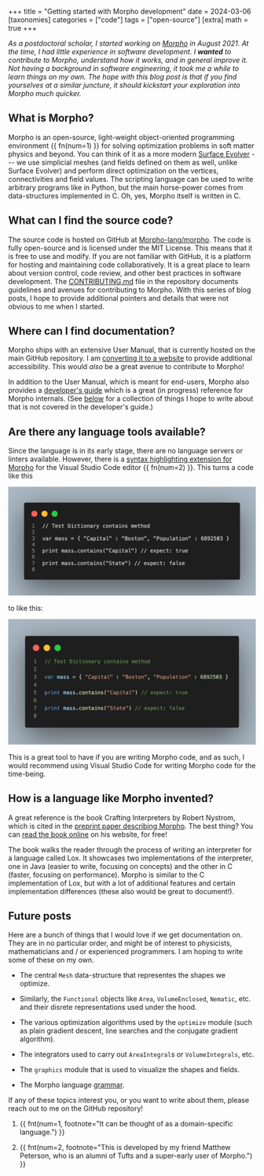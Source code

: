 +++
title = "Getting started with Morpho development"
date = 2024-03-06
[taxonomies]
categories = ["code"]
tags = ["open-source"]
[extra]
math = true
+++

_As a postdoctoral scholar, I started working on [Morpho](https://github.com/Morpho-lang/morpho) in August 2021. At the time, I had little experience in software development. I **wanted** to contribute to Morpho, understand how it works, and in general improve it. Not having a background in software engineering, it took me a while to learn things on my own. The hope with this blog post is that if you find yourselves at a similar juncture, it should kickstart your exploration into Morpho much quicker._

## What is Morpho?

Morpho is an open-source, light-weight object-oriented programming environment {{ fn(num=1) }} for solving optimization problems in soft matter physics and beyond. You can think of it as a more modern [Surface Evolver](https://en.wikipedia.org/wiki/Surface_Evolver) --- we use simplicial meshes (and fields defined on them as well, unlike Surface Evolver) and perform direct optimization on the vertices, connectivities and field values. The scripting language can be used to write arbitrary programs like in Python, but the main horse-power comes from data-structures implemented in C. Oh, yes, Morpho itself is written in C.

## What can I find the source code?

The source code is hosted on GitHub at [Morpho-lang/morpho](https://github.com/Morpho-lang/morpho). The code is fully open-source and is licensed under the MIT License. This means that it is free to use and modify. If you are not familiar with GitHub, it is a platform for hosting and maintaining code collaboratively. It is a great place to learn about version control, code review, and other best practices in software development. The [CONTRIBUTING.md](https://github.com/Morpho-lang/morpho/blob/main/CONTRIBUTING.md) file in the repository documents guidelines and avenues for contributing to Morpho. With this series of blog posts, I hope to provide additional pointers and details that were not obvious to me when I started.

## Where can I find documentation?

Morpho ships with an extensive User Manual, that is currently hosted on the main GitHub repository. I am [converting it to a website](../morpho-manual-mdbook/) to provide additional accessibility. This would _also_ be a great avenue to contribute to Morpho!

In addition to the User Manual, which is meant for end-users, Morpho also provides a [developer's guide](https://github.com/Morpho-lang/morpho-devguide) which is a great (in progress) reference for Morpho internals. (See [below](#future-posts) for a collection of things I hope to write about that is not covered in the developer's guide.)

## Are there any language tools available?

Since the language is in its early stage, there are no language servers or linters available. However, there is a [syntax highlighting extension for Morpho](https://marketplace.visualstudio.com/items?itemName=mattsep.morpho) for the Visual Studio Code editor {{ fn(num=2) }}. This turns a code like this

![Sample Morpho code without syntax highlighting](/images/no-highlight.png)

to like this:

![Sample Morpho code with syntax highlighting](/images/highlight.png)

This is a great tool to have if you are writing Morpho code, and as such, I would recommend using Visual Studio Code for writing Morpho code for the time-being.

## How is a language like Morpho invented?

A great reference is the book Crafting Interpreters by Robert Nystrom, which is cited in the [preprint paper describing Morpho](https://doi.org/10.48550/arXiv.2208.07859). The best thing? You can [read the book online](http://craftinginterpreters.com/) on his website, for free! 

The book walks the reader through the process of writing an interpreter for a language called Lox. It showcases two implementations of the interpreter, one in Java (easier to write, focusing on concepts) and the other in C (faster, focusing on performance). Morpho is similar to the C implementation of Lox, but with a lot of additional features and certain implementation differences (these also would be great to document!). 

## Future posts

Here are a bunch of things that I would love if we get documentation on. They are in no particular order, and might be of interest to physicists, mathematicians and / or experienced programmers. I am hoping to write some of these on my own.

- The central `Mesh` data-structure that representes the shapes we optimize.

- Similarly, the `Functional` objects like `Area`, `VolumeEnclosed`, `Nematic`, etc. and their disrete representations used under the hood.

- The various optimization algorithms used by the `optimize` module (such as plain gradient descent, line searches and the conjugate gradient algorithm). 

- The integrators used to carry out `AreaIntegral`s or `VolumeIntegrals`, etc. 

- The `graphics` module that is used to visualize the shapes and fields.

- The Morpho language [grammar](https://en.wikibooks.org/wiki/Introduction_to_Programming_Languages/Grammars).

If any of these topics interest you, or you want to write about them, please reach out to me on the GitHub repository!

1. {{ fnt(num=1,
          footnote="It can be thought of as a domain-specific language.") 
    }}

2. {{ fnt(num=2,
          footnote="This is developed by my friend Matthew Peterson, who is an alumni of Tufts and a super-early user of Morpho.") }}
